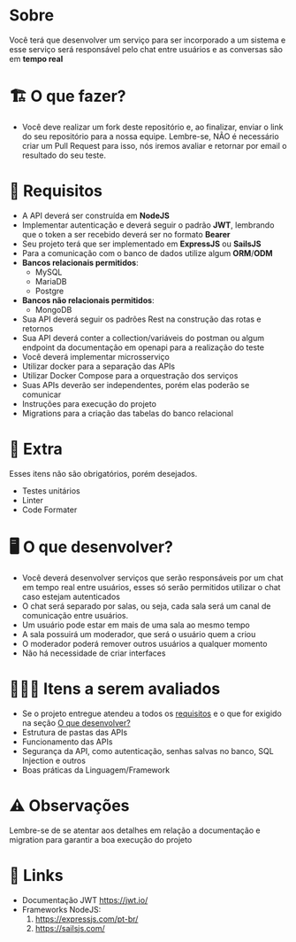 # Sobre

Você terá que desenvolver um serviço para ser incorporado a um sistema e esse serviço será responsável pelo chat entre usuários e as conversas são em **tempo real**

# 🏗 O que fazer?

- Você deve realizar um fork deste repositório e, ao finalizar, enviar o link do seu repositório para a nossa equipe. Lembre-se, NÃO é necessário criar um Pull Request para isso, nós iremos avaliar e retornar por email o resultado do seu teste.

# 🚨 Requisitos

- A API deverá ser construída em **NodeJS**
- Implementar autenticação e deverá seguir o padrão **JWT**, lembrando que o token a ser recebido deverá ser no formato **Bearer**
- Seu projeto terá que ser implementado em **ExpressJS** ou **SailsJS**
- Para a comunicação com o banco de dados utilize algum **ORM**/**ODM**
- **Bancos relacionais permitidos**:
  - MySQL
  - MariaDB
  - Postgre
- **Bancos não relacionais permitidos**:
  - MongoDB
- Sua API deverá seguir os padrões Rest na construção das rotas e retornos
- Sua API deverá conter a collection/variáveis do postman ou algum endpoint da documentação em openapi para a realização do teste
- Você deverá implementar microsserviço
- Utilizar docker para a separação das APIs
- Utilizar Docker Compose para a orquestração dos serviços
- Suas APIs deverão ser independentes, porém elas poderão se comunicar
- Instruções para execução do projeto
- Migrations para a criação das tabelas do banco relacional

# 🎁 Extra

Esses itens não são obrigatórios, porém desejados.

- Testes unitários
- Linter
- Code Formater

# 🖥 O que desenvolver?

- Você deverá desenvolver serviços que serão responsáveis por um chat em tempo real entre usuários, esses só serão permitidos utilizar o chat caso estejam autenticados
- O chat será separado por salas, ou seja, cada sala será um canal de comunicação entre usuários.
- Um usuário pode estar em mais de uma sala ao mesmo tempo
- A sala possuirá um moderador, que será o usuário quem a criou
- O moderador poderá remover outros usuários a qualquer momento
- Não há necessidade de criar interfaces

# 🕵🏻‍♂️ Itens a serem avaliados

- Se o projeto entregue atendeu a todos os [requisitos](#--🚨-requisitos) e o que for exigido na seção [O que desenvolver?](#--🖥-o-que-desenvolver-?)
- Estrutura de pastas das APIs
- Funcionamento das APIs
- Segurança da API, como autenticação, senhas salvas no banco, SQL Injection e outros
- Boas práticas da Linguagem/Framework

# ⚠️ Observações

Lembre-se de se atentar aos detalhes em relação a documentação e migration para garantir a boa execução do projeto

# 🔗 Links

- Documentação JWT https://jwt.io/
- Frameworks NodeJS:
  1. https://expressjs.com/pt-br/
  2. https://sailsjs.com/
